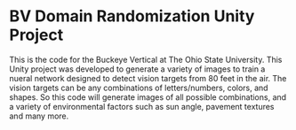 # BV Domain Randomization Unity Project
 This is the code for the Buckeye Vertical at The Ohio State University. This Unity project was developed to generate a variety of images to train a nueral network designed to detect vision targets from 80 feet in the air. The vision targets can be any combinations of letters/numbers, colors, and shapes. So this code will generate images of all possible combinations, and a variety of environmental factors such as sun angle, pavement textures and many more.
